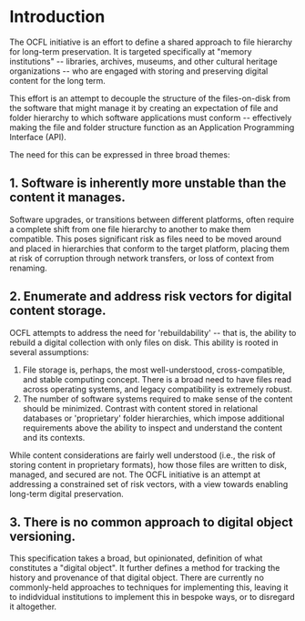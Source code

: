 # Introduction

The OCFL initiative is an effort to define a shared approach to file hierarchy for long-term preservation.
It is targeted specifically at "memory institutions" -- libraries, archives, museums, and other cultural 
heritage organizations -- who are engaged with storing and preserving digital content for the long term.

This effort is an attempt to decouple the structure of the files-on-disk from the software
that might manage it by creating an expectation of file and folder hierarchy to which software applications
must conform -- effectively making the file and folder structure function as an Application Programming Interface (API).
 
The need for this can be expressed in three broad themes:

## 1. Software is inherently more unstable than the content it manages.
 
Software upgrades, or transitions between different platforms, often require
a complete shift from one file hierarchy to another to make them compatible. This poses significant risk as
files need to be moved around and placed in hierarchies that conform to the target
platform, placing them at risk of corruption through network transfers, or loss of context
from renaming.
 
## 2. Enumerate and address risk vectors for digital content storage.

OCFL attempts to address the need for 'rebuildability' -- that is, the ability to rebuild a digital
collection with only files on disk. This ability is rooted in several assumptions:
 
 1. File storage is, perhaps, the most well-understood, cross-compatible, and stable computing concept.
 There is a broad need to have files read across operating systems, and legacy compatibility is extremely
 robust.
 2. The number of software systems required to make sense of the content should be minimized. Contrast with
 content stored in relational databases or 'proprietary' folder hierarchies, which impose additional
 requirements above the ability to inspect and understand the content and its contexts.
  

While content considerations are fairly well understood (i.e., 
the risk of storing content in proprietary formats), how those files are written to disk, managed, and
secured are not. The OCFL initiative is an attempt at addressing a constrained set of risk
vectors, with a view towards enabling long-term digital preservation. 

## 3. There is no common approach to digital object versioning.

This specification takes a broad, but opinionated, definition of what constitutes a "digital object". 
It further defines a method for tracking the history and provenance of that digital object. There
are currently no commonly-held approaches to techniques for implementing this, leaving it to indidvidual
institutions to implement this in bespoke ways, or to disregard it altogether.



 